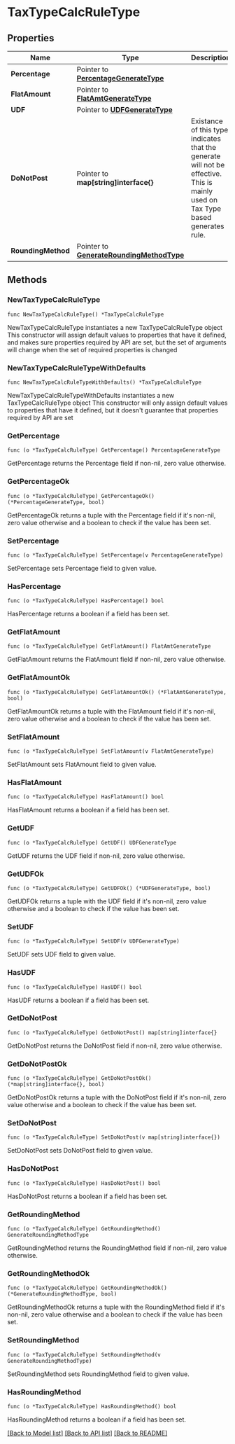 # TaxTypeCalcRuleType

## Properties

Name | Type | Description | Notes
------------ | ------------- | ------------- | -------------
**Percentage** | Pointer to [**PercentageGenerateType**](PercentageGenerateType.md) |  | [optional] 
**FlatAmount** | Pointer to [**FlatAmtGenerateType**](FlatAmtGenerateType.md) |  | [optional] 
**UDF** | Pointer to [**UDFGenerateType**](UDFGenerateType.md) |  | [optional] 
**DoNotPost** | Pointer to **map[string]interface{}** | Existance of this type indicates that the generate will not be effective. This is mainly used on Tax Type based generates rule. | [optional] 
**RoundingMethod** | Pointer to [**GenerateRoundingMethodType**](GenerateRoundingMethodType.md) |  | [optional] 

## Methods

### NewTaxTypeCalcRuleType

`func NewTaxTypeCalcRuleType() *TaxTypeCalcRuleType`

NewTaxTypeCalcRuleType instantiates a new TaxTypeCalcRuleType object
This constructor will assign default values to properties that have it defined,
and makes sure properties required by API are set, but the set of arguments
will change when the set of required properties is changed

### NewTaxTypeCalcRuleTypeWithDefaults

`func NewTaxTypeCalcRuleTypeWithDefaults() *TaxTypeCalcRuleType`

NewTaxTypeCalcRuleTypeWithDefaults instantiates a new TaxTypeCalcRuleType object
This constructor will only assign default values to properties that have it defined,
but it doesn't guarantee that properties required by API are set

### GetPercentage

`func (o *TaxTypeCalcRuleType) GetPercentage() PercentageGenerateType`

GetPercentage returns the Percentage field if non-nil, zero value otherwise.

### GetPercentageOk

`func (o *TaxTypeCalcRuleType) GetPercentageOk() (*PercentageGenerateType, bool)`

GetPercentageOk returns a tuple with the Percentage field if it's non-nil, zero value otherwise
and a boolean to check if the value has been set.

### SetPercentage

`func (o *TaxTypeCalcRuleType) SetPercentage(v PercentageGenerateType)`

SetPercentage sets Percentage field to given value.

### HasPercentage

`func (o *TaxTypeCalcRuleType) HasPercentage() bool`

HasPercentage returns a boolean if a field has been set.

### GetFlatAmount

`func (o *TaxTypeCalcRuleType) GetFlatAmount() FlatAmtGenerateType`

GetFlatAmount returns the FlatAmount field if non-nil, zero value otherwise.

### GetFlatAmountOk

`func (o *TaxTypeCalcRuleType) GetFlatAmountOk() (*FlatAmtGenerateType, bool)`

GetFlatAmountOk returns a tuple with the FlatAmount field if it's non-nil, zero value otherwise
and a boolean to check if the value has been set.

### SetFlatAmount

`func (o *TaxTypeCalcRuleType) SetFlatAmount(v FlatAmtGenerateType)`

SetFlatAmount sets FlatAmount field to given value.

### HasFlatAmount

`func (o *TaxTypeCalcRuleType) HasFlatAmount() bool`

HasFlatAmount returns a boolean if a field has been set.

### GetUDF

`func (o *TaxTypeCalcRuleType) GetUDF() UDFGenerateType`

GetUDF returns the UDF field if non-nil, zero value otherwise.

### GetUDFOk

`func (o *TaxTypeCalcRuleType) GetUDFOk() (*UDFGenerateType, bool)`

GetUDFOk returns a tuple with the UDF field if it's non-nil, zero value otherwise
and a boolean to check if the value has been set.

### SetUDF

`func (o *TaxTypeCalcRuleType) SetUDF(v UDFGenerateType)`

SetUDF sets UDF field to given value.

### HasUDF

`func (o *TaxTypeCalcRuleType) HasUDF() bool`

HasUDF returns a boolean if a field has been set.

### GetDoNotPost

`func (o *TaxTypeCalcRuleType) GetDoNotPost() map[string]interface{}`

GetDoNotPost returns the DoNotPost field if non-nil, zero value otherwise.

### GetDoNotPostOk

`func (o *TaxTypeCalcRuleType) GetDoNotPostOk() (*map[string]interface{}, bool)`

GetDoNotPostOk returns a tuple with the DoNotPost field if it's non-nil, zero value otherwise
and a boolean to check if the value has been set.

### SetDoNotPost

`func (o *TaxTypeCalcRuleType) SetDoNotPost(v map[string]interface{})`

SetDoNotPost sets DoNotPost field to given value.

### HasDoNotPost

`func (o *TaxTypeCalcRuleType) HasDoNotPost() bool`

HasDoNotPost returns a boolean if a field has been set.

### GetRoundingMethod

`func (o *TaxTypeCalcRuleType) GetRoundingMethod() GenerateRoundingMethodType`

GetRoundingMethod returns the RoundingMethod field if non-nil, zero value otherwise.

### GetRoundingMethodOk

`func (o *TaxTypeCalcRuleType) GetRoundingMethodOk() (*GenerateRoundingMethodType, bool)`

GetRoundingMethodOk returns a tuple with the RoundingMethod field if it's non-nil, zero value otherwise
and a boolean to check if the value has been set.

### SetRoundingMethod

`func (o *TaxTypeCalcRuleType) SetRoundingMethod(v GenerateRoundingMethodType)`

SetRoundingMethod sets RoundingMethod field to given value.

### HasRoundingMethod

`func (o *TaxTypeCalcRuleType) HasRoundingMethod() bool`

HasRoundingMethod returns a boolean if a field has been set.


[[Back to Model list]](../README.md#documentation-for-models) [[Back to API list]](../README.md#documentation-for-api-endpoints) [[Back to README]](../README.md)


